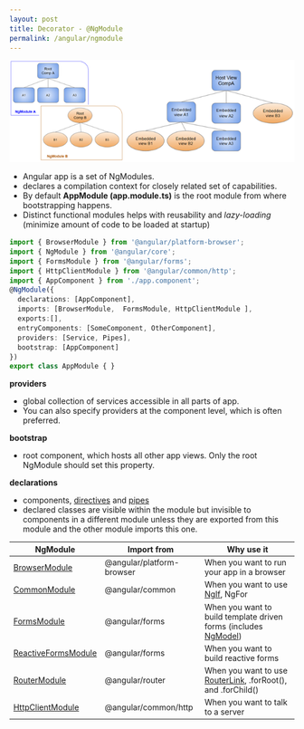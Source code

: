 ```yaml
---
layout: post
title: Decorator - @NgModule
permalink: /angular/ngmodule
---
```


![modules](https://github.com/arpit04tripathi/files-cdn/raw/cdn/angular/modules-app-diagram.png)

* Angular app is a set of NgModules.
* declares a compilation context for closely related set of capabilities.
* By default **AppModule (app.module.ts)** is the root module from where bootstrapping happens.
* Distinct functional modules helps with reusability and *lazy-loading* (minimize amount of code to be loaded at startup)

```ts
import { BrowserModule } from '@angular/platform-browser';
import { NgModule } from '@angular/core';
import { FormsModule } from '@angular/forms';
import { HttpClientModule } from '@angular/common/http';
import { AppComponent } from './app.component';
@NgModule({
  declarations: [AppComponent],
  imports: [BrowserModule,  FormsModule, HttpClientModule ],
  exports:[],
  entryComponents: [SomeComponent, OtherComponent],
  providers: [Service, Pipes],
  bootstrap: [AppComponent]
})
export class AppModule { }
```

**providers**
* global collection of services accessible in all parts of app. 
* You can also specify providers at the component level, which is often preferred.

**bootstrap**
* root component, which hosts all other app views. Only the root NgModule should set this property.

**declarations** 
* components, [directives](https://angular.io/guide/attribute-directives) and [pipes](https://angular.io/guide/pipes)
* declared classes are visible within the module but invisible to components in a different module unless they are exported from this module and the other module imports this one.

| NgModule | Import from | Why use it |
|---|---|---|
| [BrowserModule](https://angular.io/api/platform-browser/BrowserModule)  | @angular/platform-browser | When you want to run your app in a browser|
| [CommonModule](https://angular.io/api/common/CommonModule)              | @angular/common           | When you want to use [NgIf](https://angular.io/api/common/NgIf), NgFor|
| [FormsModule](https://angular.io/api/forms/FormsModule)                 | @angular/forms            | When you want to build template driven forms (includes [NgModel](https://angular.io/api/forms/NgModel))   |
| [ReactiveFormsModule](https://angular.io/api/forms/ReactiveFormsModule) | @angular/forms            | When you want to build reactive forms|
| [RouterModule](https://angular.io/api/router/RouterModule)              | @angular/router           | When you want to use [RouterLink]( https://angular.io/api/router/RouterLink), .forRoot(), and .forChild() |
| [HttpClientModule](https://angular.io/api/common/http/HttpClientModule) | @angular/common/http      | When you want to talk to a server|
